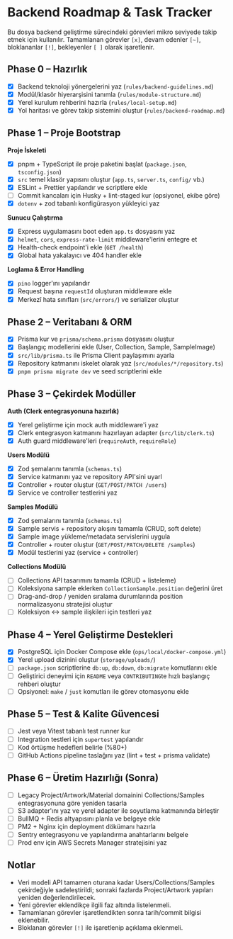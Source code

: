 # Backend Roadmap & Task Tracker

Bu dosya backend geliştirme sürecindeki görevleri mikro seviyede takip etmek için kullanılır. Tamamlanan görevler `[x]`, devam edenler `[~]`, bloklananlar `[!]`, bekleyenler `[ ]` olarak işaretlenir.

## Phase 0 – Hazırlık

- [x] Backend teknoloji yönergelerini yaz (`rules/backend-guidelines.md`)
- [x] Modül/klasör hiyerarşisini tanımla (`rules/module-structure.md`)
- [x] Yerel kurulum rehberini hazırla (`rules/local-setup.md`)
- [x] Yol haritası ve görev takip sistemini oluştur (`rules/backend-roadmap.md`)

## Phase 1 – Proje Bootstrap

**Proje İskeleti**

- [x] pnpm + TypeScript ile proje paketini başlat (`package.json`, `tsconfig.json`)
- [x] `src` temel klasör yapısını oluştur (`app.ts`, `server.ts`, `config/` vb.)
- [x] ESLint + Prettier yapılandır ve scriptlere ekle
- [ ] Commit kancaları için Husky + lint-staged kur (opsiyonel, ekibe göre)
- [x] `dotenv` + zod tabanlı konfigürasyon yükleyici yaz

**Sunucu Çalıştırma**

- [x] Express uygulamasını boot eden `app.ts` dosyasını yaz
- [x] `helmet`, `cors`, `express-rate-limit` middleware'lerini entegre et
- [x] Health-check endpoint'i ekle (`GET /health`)
- [x] Global hata yakalayıcı ve 404 handler ekle

**Loglama & Error Handling**

- [x] `pino` logger'ını yapılandır
- [x] Request başına `requestId` oluşturan middleware ekle
- [x] Merkezî hata sınıfları (`src/errors/`) ve serializer oluştur

## Phase 2 – Veritabanı & ORM

- [x] Prisma kur ve `prisma/schema.prisma` dosyasını oluştur
- [x] Başlangıç modellerini ekle (User, Collection, Sample, SampleImage)
- [x] `src/lib/prisma.ts` ile Prisma Client paylaşımını ayarla
- [x] Repository katmanını iskelet olarak yaz (`src/modules/*/repository.ts`)
- [x] `pnpm prisma migrate dev` ve seed scriptlerini ekle

## Phase 3 – Çekirdek Modüller

**Auth (Clerk entegrasyonuna hazırlık)**

- [x] Yerel geliştirme için mock auth middleware'i yaz
- [x] Clerk entegrasyon katmanını hazırlayan adapter (`src/lib/clerk.ts`)
- [x] Auth guard middleware'leri (`requireAuth`, `requireRole`)

**Users Modülü**

- [x] Zod şemalarını tanımla (`schemas.ts`)
- [x] Service katmanını yaz ve repository API'sini uyarl
- [x] Controller + router oluştur (`GET/POST/PATCH /users`)
- [x] Service ve controller testlerini yaz

**Samples Modülü**

- [x] Zod şemalarını tanımla (`schemas.ts`)
- [x] Sample servis + repository akışını tamamla (CRUD, soft delete)
- [x] Sample image yükleme/metadata servislerini uygula
- [x] Controller + router oluştur (`GET/POST/PATCH/DELETE /samples`)
- [x] Modül testlerini yaz (service + controller)

**Collections Modülü**

- [ ] Collections API tasarımını tamamla (CRUD + listeleme)
- [ ] Koleksiyona sample eklerken `CollectionSample.position` değerini üret
- [ ] Drag-and-drop / yeniden sıralama durumlarında position normalizasyonu stratejisi oluştur
- [ ] Koleksiyon ↔ sample ilişkileri için testleri yaz

## Phase 4 – Yerel Geliştirme Destekleri

- [x] PostgreSQL için Docker Compose ekle (`ops/local/docker-compose.yml`)
- [x] Yerel upload dizinini oluştur (`storage/uploads/`)
- [ ] `package.json` scriptlerine `db:up`, `db:down`, `db:migrate` komutlarını ekle
- [ ] Geliştirici deneyimi için `README` veya `CONTRIBUTING`te hızlı başlangıç rehberi oluştur
- [ ] Opsiyonel: `make` / `just` komutları ile görev otomasyonu ekle

## Phase 5 – Test & Kalite Güvencesi

- [ ] Jest veya Vitest tabanlı test runner kur
- [ ] Integration testleri için `supertest` yapılandır
- [ ] Kod örtüşme hedefleri belirle (%80+)
- [ ] GitHub Actions pipeline taslağını yaz (lint + test + prisma validate)

## Phase 6 – Üretim Hazırlığı (Sonra)

- [ ] Legacy Project/Artwork/Material domainini Collections/Samples entegrasyonuna göre yeniden tasarla
- [ ] S3 adapter'ını yaz ve yerel adapter ile soyutlama katmanında birleştir
- [ ] BullMQ + Redis altyapısını planla ve belgeye ekle
- [ ] PM2 + Nginx için deployment dökümanı hazırla
- [ ] Sentry entegrasyonu ve yapılandırma anahtarlarını belgele
- [ ] Prod env için AWS Secrets Manager stratejisini yaz

## Notlar

- Veri modeli API tamamen oturana kadar Users/Collections/Samples çekirdeğiyle sadeleştirildi; sonraki fazlarda Project/Artwork yapıları yeniden değerlendirilecek.
- Yeni görevler eklendikçe ilgili faz altında listelenmeli.
- Tamamlanan görevler işaretlendikten sonra tarih/commit bilgisi eklenebilir.
- Bloklanan görevler `[!]` ile işaretlenip açıklama eklenmeli.
